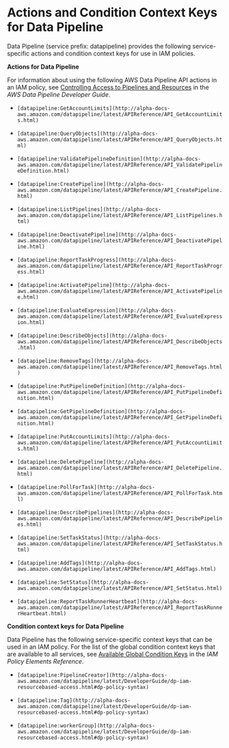 # Actions and Condition Context Keys for Data Pipeline<a name="list_datapipeline"></a>

Data Pipeline \(service prefix: datapipeline\) provides the following service\-specific actions and condition context keys for use in IAM policies\.

**Actions for Data Pipeline**

For information about using the following AWS Data Pipeline API actions in an IAM policy, see [Controlling Access to Pipelines and Resources](http://alpha-docs-aws.amazon.com/datapipeline/latest/DeveloperGuide/dp-control-access.html) in the *AWS Data Pipeline Developer Guide*\.

+ `[datapipeline:GetAccountLimits](http://alpha-docs-aws.amazon.com/datapipeline/latest/APIReference/API_GetAccountLimits.html)`

+ `[datapipeline:QueryObjects](http://alpha-docs-aws.amazon.com/datapipeline/latest/APIReference/API_QueryObjects.html)`

+ `[datapipeline:ValidatePipelineDefinition](http://alpha-docs-aws.amazon.com/datapipeline/latest/APIReference/API_ValidatePipelineDefinition.html)`

+ `[datapipeline:CreatePipeline](http://alpha-docs-aws.amazon.com/datapipeline/latest/APIReference/API_CreatePipeline.html)`

+ `[datapipeline:ListPipelines](http://alpha-docs-aws.amazon.com/datapipeline/latest/APIReference/API_ListPipelines.html)`

+ `[datapipeline:DeactivatePipeline](http://alpha-docs-aws.amazon.com/datapipeline/latest/APIReference/API_DeactivatePipeline.html)`

+ `[datapipeline:ReportTaskProgress](http://alpha-docs-aws.amazon.com/datapipeline/latest/APIReference/API_ReportTaskProgress.html)`

+ `[datapipeline:ActivatePipeline](http://alpha-docs-aws.amazon.com/datapipeline/latest/APIReference/API_ActivatePipeline.html)`

+ `[datapipeline:EvaluateExpression](http://alpha-docs-aws.amazon.com/datapipeline/latest/APIReference/API_EvaluateExpression.html)`

+ `[datapipeline:DescribeObjects](http://alpha-docs-aws.amazon.com/datapipeline/latest/APIReference/API_DescribeObjects.html)`

+ `[datapipeline:RemoveTags](http://alpha-docs-aws.amazon.com/datapipeline/latest/APIReference/API_RemoveTags.html)`

+ `[datapipeline:PutPipelineDefinition](http://alpha-docs-aws.amazon.com/datapipeline/latest/APIReference/API_PutPipelineDefinition.html)`

+ `[datapipeline:GetPipelineDefinition](http://alpha-docs-aws.amazon.com/datapipeline/latest/APIReference/API_GetPipelineDefinition.html)`

+ `[datapipeline:PutAccountLimits](http://alpha-docs-aws.amazon.com/datapipeline/latest/APIReference/API_PutAccountLimits.html)`

+ `[datapipeline:DeletePipeline](http://alpha-docs-aws.amazon.com/datapipeline/latest/APIReference/API_DeletePipeline.html)`

+ `[datapipeline:PollForTask](http://alpha-docs-aws.amazon.com/datapipeline/latest/APIReference/API_PollForTask.html)`

+ `[datapipeline:DescribePipelines](http://alpha-docs-aws.amazon.com/datapipeline/latest/APIReference/API_DescribePipelines.html)`

+ `[datapipeline:SetTaskStatus](http://alpha-docs-aws.amazon.com/datapipeline/latest/APIReference/API_SetTaskStatus.html)`

+ `[datapipeline:AddTags](http://alpha-docs-aws.amazon.com/datapipeline/latest/APIReference/API_AddTags.html)`

+ `[datapipeline:SetStatus](http://alpha-docs-aws.amazon.com/datapipeline/latest/APIReference/API_SetStatus.html)`

+ `[datapipeline:ReportTaskRunnerHeartbeat](http://alpha-docs-aws.amazon.com/datapipeline/latest/APIReference/API_ReportTaskRunnerHeartbeat.html)`

**Condition context keys for Data Pipeline**

Data Pipeline has the following service\-specific context keys that can be used in an IAM policy\. For the list of the global condition context keys that are available to all services, see [Available Global Condition Keys](reference_policies_condition-keys.md#AvailableKeys) in the *IAM Policy Elements Reference*\.

+ `[datapipeline:PipelineCreator](http://alpha-docs-aws.amazon.com/datapipeline/latest/DeveloperGuide/dp-iam-resourcebased-access.html#dp-policy-syntax)`

+ `[datapipeline:Tag](http://alpha-docs-aws.amazon.com/datapipeline/latest/DeveloperGuide/dp-iam-resourcebased-access.html#dp-policy-syntax)`

+ `[datapipeline:workerGroup](http://alpha-docs-aws.amazon.com/datapipeline/latest/DeveloperGuide/dp-iam-resourcebased-access.html#dp-policy-syntax)`